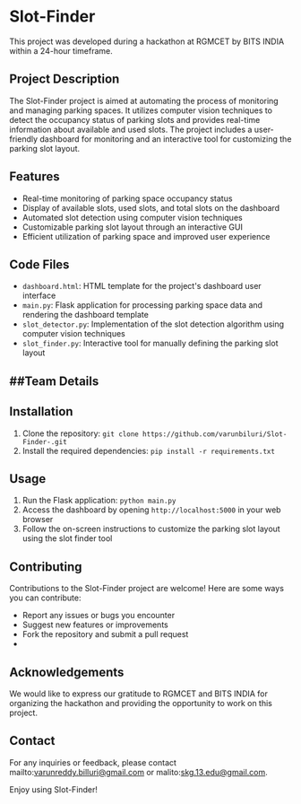 # Slot-Finder

This project was developed during a hackathon at RGMCET by BITS INDIA within a 24-hour timeframe.

## Project Description

The Slot-Finder project is aimed at automating the process of monitoring and managing parking spaces. It utilizes computer vision techniques to detect the occupancy status of parking slots and provides real-time information about available and used slots. The project includes a user-friendly dashboard for monitoring and an interactive tool for customizing the parking slot layout.

## Features

- Real-time monitoring of parking space occupancy status
- Display of available slots, used slots, and total slots on the dashboard
- Automated slot detection using computer vision techniques
- Customizable parking slot layout through an interactive GUI
- Efficient utilization of parking space and improved user experience

## Code Files

- `dashboard.html`: HTML template for the project's dashboard user interface
- `main.py`: Flask application for processing parking space data and rendering the dashboard template
- `slot_detector.py`: Implementation of the slot detection algorithm using computer vision techniques
- `slot_finder.py`: Interactive tool for manually defining the parking slot layout

##Team Details 
- 

## Installation

1. Clone the repository: `git clone https://github.com/varunbiluri/Slot-Finder-.git`
2. Install the required dependencies: `pip install -r requirements.txt`

## Usage

1. Run the Flask application: `python main.py`
2. Access the dashboard by opening `http://localhost:5000` in your web browser
3. Follow the on-screen instructions to customize the parking slot layout using the slot finder tool

## Contributing

  Contributions to the Slot-Finder project are welcome! Here are some ways you can contribute:

- Report any issues or bugs you encounter
- Suggest new features or improvements
- Fork the repository and submit a pull request
- 
## Acknowledgements

We would like to express our gratitude to RGMCET and BITS INDIA for organizing the hackathon and providing the opportunity to work on this project.

## Contact

For any inquiries or feedback, please contact mailto:varunreddy.billuri@gmail.com or malito:skg.13.edu@gmail.com.

Enjoy using Slot-Finder!
